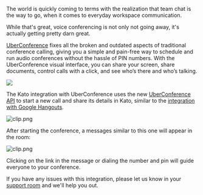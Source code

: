 The world is quickly coming to terms with the realization that team chat is the way to go, when it comes to everyday workspace communication.

While that's great, voice conferencing is not only not going away, it's actually getting pretty darn great.

<a href="https://www.uberconference.com/">UberConference</a> fixes all the broken and outdated aspects of traditional conference calling, giving you a simple and pain-free way to schedule and run audio conferences without the hassle of PIN numbers. With the UberConference visual interface, you can share your screen, share documents, control calls with a click, and see who’s there and who’s talking.

<img src="https://in.kato.im/8d750e9a4bb3c7747b4416d0a5dfcbd3d4dd566920fcf40b9ed679419248d553/clip.jpg" />

The Kato integration with UberConference uses the new <a href="https://www.uberconference.com/developers">UberConference API</a> to start a new call and share its details in Kato, similar to the <a href="/articles/en/power-users/google-hangouts-integration">integration with Google Hangouts</a>.

<img src="https://in.kato.im/77633d6f1c71afddbd48c28e9737b3260ab176578c48d1aa7d1d472b07907/clip.png" alt="clip.png" />

After starting the conference, a messages similar to this one will appear in the room:

<img src="https://in.kato.im/2e08ce40c5d60c8c5ceb59c59934a8e1929c06ecfbd3f61018d3f077332a1b9c/clip.png" alt="clip.png" />

Clicking on the link in the message or dialing the number and pin will guide everyone to your conference.

If you have any issues with this integration, please let us know in your <a href="https://app.kato.im/#/rooms/support">support room</a> and we'll help you out.
